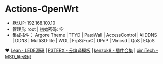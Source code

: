 # Actions-OpenWrt

- 默认IP: 192.168.100.10
- 管理员: root | 初始密码: 空
- 集成插件： Argone Theme | TTYD | PassWall | AccessControl | AliDDNS | DDNS | MultiSD-lite | WOL | FrpS/FrpC | UPnP | Vlmcsd | QoS | EQoS

**❤️**  [Lean - LEDE源码](https://github.com/coolsnowwolf/lede)  | [P3TERX - 云编译模板](https://github.com/P3TERX/Actions-OpenWrt)  | [kenzok8 - 插件合集](https://github.com/kenzok8/small-package) | [ximiTech - MSD_lite源码](https://github.com/ximiTech)

